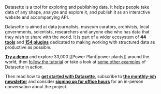 Datasette is a tool for exploring and publishing data. It helps people take data of any shape, analyze and explore it, and publish it as an interactive website and accompanying API.

Datasette is aimed at data journalists, museum curators, archivists, local governments, scientists, researchers and anyone else who has data that they wish to share with the world. It is part of a wider ecosystem of [**44 tools**](https://datasette.io/tools) and [**154 plugins**](https://datasette.io/plugins) dedicated to making working with structured data as productive as possible.

**[Try a demo](https://datasette.io/global-power-plants/global-power-plants)** and explore 33,000 [[Power Plant|power plants]] around the world, then [follow the tutorial](https://datasette.io/tutorials/explore) or take a look at [some other examples](https://datasette.io/examples) of Datasette in action.

Then read how to [**get started with Datasette**](https://docs.datasette.io/en/stable/getting_started.html), subscribe to [**the monthly-ish newsletter**](https://datasette.substack.com/) and consider [**signing up for office hours**](https://calendly.com/swillison/datasette-office-hours) for an in-person conversation about the project.